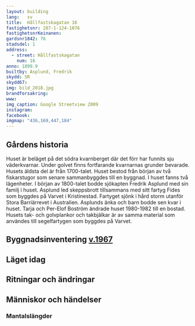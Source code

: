 ```yaml
---
layout: building
lang:   sv
title:  Hållfastskagatan 16
fastighetsnr: 287-1-124-1076
fastighetsnrKeinanen:
gardsnr1842: 76
stadsdel: 1
address:
  - street: Hållfastskagatan
    num: 16
anno: 1899.9
builtby: Asplund, Fredrik
skydd: SR
skydd67:
img: bild_2018.jpg
brandforsakring:
www:
img_caption: Google Streetview 2009
instagram:
facebook:
imgmap: "436,169,447,184"
---
```


## Gårdens historia
Huset är beläget på det södra kvarnberget där det förr har funnits sju väderkvarnar. Under golvet finns fortfarande kvarnarnas grunder bevarade. Husets äldsta del är från 1700-talet. Huset bestod från början av två fiskarstugor som senare sammanbyggdes till en byggnad. I huset fanns två lägenheter. I början av 1800-talet bodde sjökapten Fredrik Asplund med sin familj i huset. Asplund led skeppsbrott tillsammans med sitt fartyg Fides som byggdes på Varvet i Kristinestad. Fartyget sjönk i hård storm utanför Stora Barriärrevet i Australien. Asplunds änka och barn bodde sen kvar i huset. Tarja och Per-Elof Boström ändrade huset 1980-1982 till en bostad. Husets tak- och golvplankor och takbjälkar är av samma material som användes till segelfartygen som byggdes på Varvet.


## Byggnadsinventering <a href="/sources/keinanen_karki.pdf">v.1967</a>

## Läget idag

## Ritningar och ändringar

## Människor och händelser

### Mantalslängder

